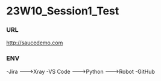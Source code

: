 # 23W10_Session1_Test

### URL ###
http://saucedemo.com

### ENV ###
-Jira
   --->Xray
-VS Code
   --->Python
   --->Robot
-GitHub


